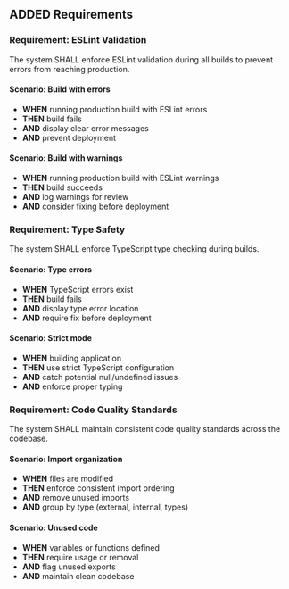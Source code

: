 ## ADDED Requirements

### Requirement: ESLint Validation
The system SHALL enforce ESLint validation during all builds to prevent errors from reaching production.

#### Scenario: Build with errors
- **WHEN** running production build with ESLint errors
- **THEN** build fails
- **AND** display clear error messages
- **AND** prevent deployment

#### Scenario: Build with warnings
- **WHEN** running production build with ESLint warnings
- **THEN** build succeeds
- **AND** log warnings for review
- **AND** consider fixing before deployment

### Requirement: Type Safety
The system SHALL enforce TypeScript type checking during builds.

#### Scenario: Type errors
- **WHEN** TypeScript errors exist
- **THEN** build fails
- **AND** display type error location
- **AND** require fix before deployment

#### Scenario: Strict mode
- **WHEN** building application
- **THEN** use strict TypeScript configuration
- **AND** catch potential null/undefined issues
- **AND** enforce proper typing

### Requirement: Code Quality Standards
The system SHALL maintain consistent code quality standards across the codebase.

#### Scenario: Import organization
- **WHEN** files are modified
- **THEN** enforce consistent import ordering
- **AND** remove unused imports
- **AND** group by type (external, internal, types)

#### Scenario: Unused code
- **WHEN** variables or functions defined
- **THEN** require usage or removal
- **AND** flag unused exports
- **AND** maintain clean codebase
